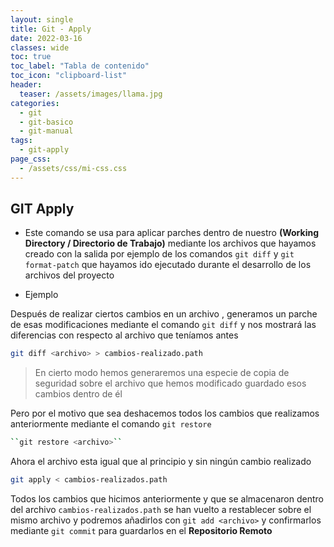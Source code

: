 ```yaml
---
layout: single
title: Git - Apply
date: 2022-03-16
classes: wide
toc: true
toc_label: "Tabla de contenido"
toc_icon: "clipboard-list"
header:
  teaser: /assets/images/llama.jpg
categories:
  - git
  - git-basico
  - git-manual
tags:
  - git-apply
page_css: 
  - /assets/css/mi-css.css
---
```


## GIT Apply

* Este comando se usa para aplicar parches dentro de nuestro **(Working Directory / Directorio de Trabajo)** mediante los archivos que hayamos creado con la salida por ejemplo de los comandos ``git diff`` y ``git format-patch`` que hayamos ido ejecutado durante el desarrollo de los archivos del proyecto

* Ejemplo

Después de realizar ciertos cambios en un archivo , generamos un parche de esas modificaciones mediante el comando ``git diff`` y nos mostrará las diferencias con respecto al archivo que teníamos antes

```bash
git diff <archivo> > cambios-realizado.path
```

> En cierto modo hemos generaremos una especie de copia de seguridad sobre el archivo que hemos modificado guardado esos cambios dentro de él

Pero por el motivo que sea deshacemos todos los cambios que realizamos anteriormente mediante el comando ``git restore``

```bash
``git restore <archivo>``
```

Ahora el archivo esta igual que al principio y sin ningún cambio realizado

```bash
git apply < cambios-realizados.path
```

Todos los cambios que hicimos anteriormente y que se almacenaron dentro del archivo ``cambios-realizados.path`` se han vuelto a restablecer sobre el mismo archivo y podremos añadirlos con ``git add <archivo>`` y confirmarlos mediante ``git commit`` para guardarlos en el **Repositorio Remoto**

